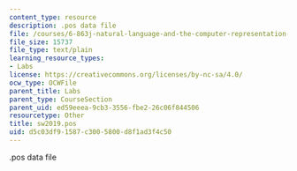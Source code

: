 ```yaml
---
content_type: resource
description: .pos data file
file: /courses/6-863j-natural-language-and-the-computer-representation-of-knowledge-spring-2003/d5c03df91587c3005800d8f1ad3f4c50_sw2019.pos
file_size: 15737
file_type: text/plain
learning_resource_types:
- Labs
license: https://creativecommons.org/licenses/by-nc-sa/4.0/
ocw_type: OCWFile
parent_title: Labs
parent_type: CourseSection
parent_uid: ed59eeea-9cb3-3556-fbe2-26c06f844506
resourcetype: Other
title: sw2019.pos
uid: d5c03df9-1587-c300-5800-d8f1ad3f4c50
---
```

.pos data file